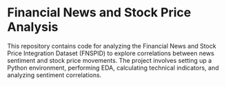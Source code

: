 # Financial News and Stock Price Analysis
This repository contains code for analyzing the Financial News and Stock Price Integration Dataset (FNSPID) to explore correlations between news sentiment and stock price movements. The project involves setting up a Python environment, performing EDA, calculating technical indicators, and analyzing sentiment correlations.